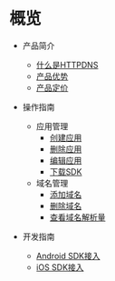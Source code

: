 
# 概览
  
* 产品简介
    * [什么是HTTPDNS](/httpdns/introduction/concept)
    * [产品优势](/httpdns/introduction/advantages)
    * [产品定价](/httpdns/introduction/charge)
* 操作指南
    * 应用管理
        * [创建应用](/httpdns/guide/app/createapp)
        * [删除应用](/httpdns/guide/app/deleteapp)
        * [编辑应用](/httpdns/guide/app/editapp)
        * [下载SDK](/httpdns/guide/app/downloadsdk)
    * 域名管理
        * [添加域名](/httpdns/guide/host/createhost)
        * [删除域名](/httpdns/guide/host/deletehost)
        * [查看域名解析量](/httpdns/guide/host/monitor)

* 开发指南
    * [Android SDK接入](/httpdns/sdk/androidsdk)
    * [iOS SDK接入](/httpdns/sdk/iossdk)

      
    
    
    
 
